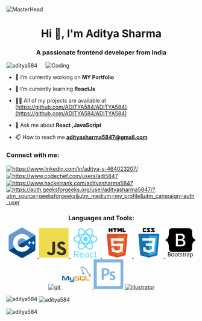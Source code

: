 ![MasterHead](https://www.crushpixel.com/big-static19/preview4/front-end-development-minimal-infographic-3584663.jpg)
<h1 align="center">Hi 👋, I'm Aditya Sharma</h1>
<h3 align="center">A passionate frontend developer from India</h3>
<img align="right" alt="Coding" width="400" src="https://cdn.dribbble.com/users/1162077/screenshots/3848914/programmer.gif">

<p align="left"> <img src="https://komarev.com/ghpvc/?username=aditya584&label=Profile%20views&color=0e75b6&style=flat" alt="aditya584" /> </p>

- 🔭 I’m currently working on **MY Portfolio**

- 🌱 I’m currently learning **ReactJs**

- 👨‍💻 All of my projects are available at [https://github.com/ADITYA584/ADITYA584](https://github.com/ADITYA584/ADITYA584)

- 💬 Ask me about **React ,JavaScript**

- 📫 How to reach me **adityasharma5847@gmail.com**

<h3 align="left">Connect with me:</h3>
<p align="left">
<a href="https://linkedin.com/in/https://www.linkedin.com/in/aditya-s-464023207/" target="blank"><img align="center" src="https://raw.githubusercontent.com/rahuldkjain/github-profile-readme-generator/master/src/images/icons/Social/linked-in-alt.svg" alt="https://www.linkedin.com/in/aditya-s-464023207/" height="30" width="40" /></a>
<a href="https://www.codechef.com/users/https://www.codechef.com/users/adi5847" target="blank"><img align="center" src="https://cdn.jsdelivr.net/npm/simple-icons@3.1.0/icons/codechef.svg" alt="https://www.codechef.com/users/adi5847" height="30" width="40" /></a>
<a href="https://www.hackerrank.com/https://www.hackerrank.com/adityasharma5847" target="blank"><img align="center" src="https://raw.githubusercontent.com/rahuldkjain/github-profile-readme-generator/master/src/images/icons/Social/hackerrank.svg" alt="https://www.hackerrank.com/adityasharma5847" height="30" width="40" /></a>
<a href="https://auth.geeksforgeeks.org/user/https://auth.geeksforgeeks.org/user/adityasharma5847/?utm_source=geeksforgeeks&utm_medium=my_profile&utm_campaign=auth_user" target="blank"><img align="center" src="https://raw.githubusercontent.com/rahuldkjain/github-profile-readme-generator/master/src/images/icons/Social/geeks-for-geeks.svg" alt="https://auth.geeksforgeeks.org/user/adityasharma5847/?utm_source=geeksforgeeks&utm_medium=my_profile&utm_campaign=auth_user" height="30" width="40" /></a>
</p>

<h3 align="center">Languages and Tools:</h3>
<p align="center">
  <a href="https://www.w3schools.com/cpp/" target="_blank" rel="noreferrer"> <img src="https://raw.githubusercontent.com/devicons/devicon/master/icons/cplusplus/cplusplus-original.svg" alt="cplusplus" width="80" height="80" margin= "100" style="margin:30;"/> </a> 
  <a href="https://developer.mozilla.org/en-US/docs/Web/JavaScript" target="_blank" rel="noreferrer"> <img src="https://raw.githubusercontent.com/devicons/devicon/master/icons/javascript/javascript-original.svg" alt="javascript" width="80" height="80"/> </a> 
  <a href="https://reactjs.org/" target="_blank" rel="noreferrer"> <img src="https://raw.githubusercontent.com/devicons/devicon/master/icons/react/react-original-wordmark.svg" alt="react" width="80" height="80"/> </a>
  <a href="https://www.w3.org/html/" target="_blank" rel="noreferrer"> <img src="https://raw.githubusercontent.com/devicons/devicon/master/icons/html5/html5-original-wordmark.svg" alt="html5" width="80" height="80"/> </a> 
  <a href="https://www.w3schools.com/css/" target="_blank" rel="noreferrer"> <img src="https://raw.githubusercontent.com/devicons/devicon/master/icons/css3/css3-original-wordmark.svg" alt="css3" width="80" height="80"/> </a> 
  <a href="https://getbootstrap.com" target="_blank" rel="noreferrer"> <img src="https://raw.githubusercontent.com/devicons/devicon/master/icons/bootstrap/bootstrap-plain-wordmark.svg" alt="bootstrap" width="80" height="80"/> </a> 
  <a href="https://git-scm.com/" target="_blank" rel="noreferrer"> <img src="https://www.vectorlogo.zone/logos/git-scm/git-scm-icon.svg" alt="git" width="80" height="80"/> </a> 
  <a href="https://www.mysql.com/" target="_blank" rel="noreferrer"> <img src="https://raw.githubusercontent.com/devicons/devicon/master/icons/mysql/mysql-original-wordmark.svg" alt="mysql" width="80" height="80"/> </a> 
  <a href="https://www.photoshop.com/en" target="_blank" rel="noreferrer"> <img src="https://raw.githubusercontent.com/devicons/devicon/master/icons/photoshop/photoshop-line.svg" alt="photoshop" width="80" height="80"/> </a> 
  <a href="https://www.adobe.com/in/products/illustrator.html" target="_blank" rel="noreferrer"> <img src="https://www.vectorlogo.zone/logos/adobe_illustrator/adobe_illustrator-icon.svg" alt="illustrator" width="80" height="80"/> </a> 
</p>

<p><img align="left" src="https://github-readme-stats.vercel.app/api/top-langs?username=aditya584&show_icons=true&locale=en&layout=compact" alt="aditya584" /></p>

<p>&nbsp;<img align="center" src="https://github-readme-stats.vercel.app/api?username=aditya584&show_icons=true&locale=en" alt="aditya584" /></p>

<p><img align="center" src="https://github-readme-streak-stats.herokuapp.com/?user=aditya584&" alt="aditya584" /></p>
